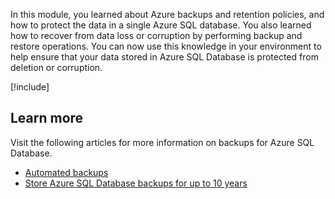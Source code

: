 In this module, you learned about Azure backups and retention policies, and how to protect the data in a single Azure SQL database. You also learned how to recover from data loss or corruption by performing backup and restore operations. You can now use this knowledge in your environment to help ensure that your data stored in Azure SQL Database is protected from deletion or corruption.

[!include[](../../../includes/azure-sandbox-cleanup.md)]

## Learn more

Visit the following articles for more information on backups for Azure SQL Database.

- [Automated backups](/azure/sql-database/sql-database-automated-backups)
- [Store Azure SQL Database backups for up to 10 years](/azure/sql-database/sql-database-long-term-retention)